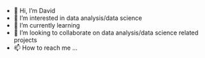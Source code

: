 - 👋 Hi, I’m David
- 👀 I’m interested in data analysis/data science 
- 🌱 I’m currently learning 
- 💞️ I’m looking to collaborate on data analysis/data science related projects
- 📫 How to reach me ...

<!---
Boy-Davis/Boy-Davis is a ✨ special ✨ repository because its `README.md` (this file) appears on your GitHub profile.
You can click the Preview link to take a look at your changes.
--->
